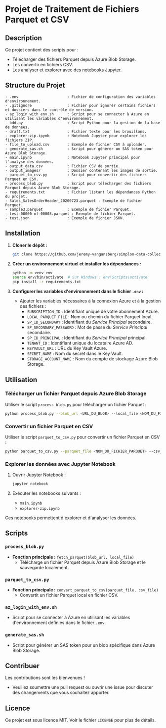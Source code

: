 # Projet de Traitement de Fichiers Parquet et CSV

## Description
Ce projet contient des scripts pour :
- Télécharger des fichiers Parquet depuis Azure Blob Storage.
- Les convertir en fichiers CSV.
- Les analyser et explorer avec des notebooks Jupyter.

## Structure du Projet

```
- .env                      : Fichier de configuration des variables d'environnement.
- .gitignore                : Fichier pour ignorer certains fichiers et dossiers dans le contrôle de version.
- az_login_with_env.sh      : Script pour se connecter à Azure en utilisant les variables d'environnement.
- bdd.py                    : Script Python pour la gestion de la base de données.
- draft.txt                 : Fichier texte pour les brouillons.
- explorer-zip.ipynb        : Notebook Jupyter pour explorer les fichiers ZIP.
- file_to_upload.csv        : Exemple de fichier CSV à uploader.
- generate_sas.sh           : Script pour générer un SAS token pour Azure Blob Storage.
- main.ipynb                : Notebook Jupyter principal pour l'analyse des données.
- output_data.csv           : Fichier CSV de sortie.
- output_images/            : Dossier contenant les images de sortie.
- parquet_to_csv.py         : Script pour convertir des fichiers Parquet en CSV.
- process_blob.py           : Script pour télécharger des fichiers Parquet depuis Azure Blob Storage.
- requirements.txt          : Fichier listant les dépendances Python du projet.
- Sales_SalesOrderHeader_20200723.parquet : Exemple de fichier Parquet.
- sample3.parquet           : Exemple de fichier Parquet.
- test-00000-of-00003.parquet : Exemple de fichier Parquet.
- test.json                 : Exemple de fichier JSON.
```

## Installation

1. **Cloner le dépôt :**
   ```bash
   git clone https://github.com/jeremy-vangansberg/simplon-data-collection-Azure-Parquet.git
   ```

2. **Créer un environnement virtuel et installer les dépendances :**
   ```bash
   python -m venv env
   source env/bin/activate  # Sur Windows : env\Scripts\activate
   pip install -r requirements.txt
   ```

3. **Configurer les variables d'environnement dans le fichier `.env` :**
   - Ajouter les variables nécessaires à la connexion Azure et à la gestion des fichiers :
     - `SUBSCRIPTION_ID` : Identifiant unique de votre abonnement Azure.
     - `LOCAL_PARQUET_FILE` : Nom ou chemin du fichier Parquet local.
     - `SP_ID_SECONDARY` : Identifiant du *Service Principal* secondaire.
     - `SP_SECONDARY_PASSWORD` : Mot de passe du *Service Principal* secondaire.
     - `SP_ID_PRINCIPAL` : Identifiant du *Service Principal* principal.
     - `TENANT_ID` : Identifiant unique du locataire Azure AD.
     - `KEYVAULT_URL` : URL du Key Vault Azure.
     - `SECRET_NAME` : Nom du secret dans le Key Vault.
     - `STORAGE_ACCOUNT_NAME` : Nom du compte de stockage Azure Blob Storage.

## Utilisation

### Télécharger un fichier Parquet depuis Azure Blob Storage

Utiliser le script `process_blob.py` pour télécharger un fichier Parquet :

```bash
python process_blob.py --blob_url <URL_DU_BLOB> --local_file <NOM_DU_FICHIER_LOCAL>
```

### Convertir un fichier Parquet en CSV

Utiliser le script `parquet_to_csv.py` pour convertir un fichier Parquet en CSV :

```bash
python parquet_to_csv.py --parquet_file <NOM_DU_FICHIER_PARQUET> --csv_file <NOM_DU_FICHIER_CSV>
```

### Explorer les données avec Jupyter Notebook

1. Ouvrir Jupyter Notebook :
   ```bash
   jupyter notebook
   ```

2. Exécuter les notebooks suivants :
   - `main.ipynb`
   - `explorer-zip.ipynb`

Ces notebooks permettent d'explorer et d'analyser les données.

## Scripts

### `process_blob.py`
- **Fonction principale :** `fetch_parquet(blob_url, local_file)`
  - Télécharge un fichier Parquet depuis Azure Blob Storage et le sauvegarde localement.

### `parquet_to_csv.py`
- **Fonction principale :** `convert_parquet_to_csv(parquet_file, csv_file)`
  - Convertit un fichier Parquet local en fichier CSV.

### `az_login_with_env.sh`
- Script pour se connecter à Azure en utilisant les variables d'environnement définies dans le fichier `.env`.

### `generate_sas.sh`
- Script pour générer un SAS token pour un blob spécifique dans Azure Blob Storage.

## Contribuer

Les contributions sont les bienvenues !
- Veuillez soumettre une pull request ou ouvrir une issue pour discuter des changements que vous souhaitez apporter.

## Licence

Ce projet est sous licence MIT. Voir le fichier `LICENSE` pour plus de détails.
